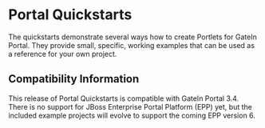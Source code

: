 <!-- Do not edit this derived file! Rather edit the master file gatein-portal-quickstarts-parent/src/main/freemarker/README.md.ftl -->

Portal Quickstarts
==================

The quickstarts demonstrate several ways how to create Portlets for GateIn Portal. They provide small, specific, working
examples that can be used as a reference for your own project.

<a id="compatibility"></a>
Compatibility Information
-------------------------

This release of Portal Quickstarts is compatible with GateIn Portal 3.4. There is no support for JBoss Enterprise Portal 
Platform (EPP) yet, but the included example projects will evolve to support the coming EPP version 6.
